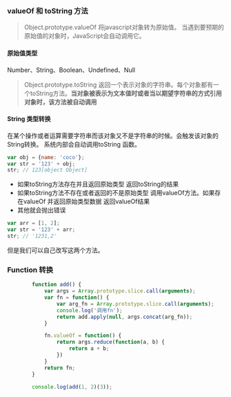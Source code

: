 ### valueOf  和 toString 方法

> Object.prototype.valueOf  将javascript对象转为原始值。 当遇到要预期的原始值的对象时，JavaScript会自动调用它。

#### 原始值类型 

Number、String、Boolean、Undefined、Null



>Object.prototype.toString 返回一个表示对象的字符串。每个对象都有一个toString方法。**当对象被表示为文本值时或者当以期望字符串的方式引用对象时，该方法被自动调用**



#### String 类型转换

在某个操作或者运算需要字符串而该对象又不是字符串的时候。会触发该对象的String转换。 系统内部会自动调用toString 函数。

```javascript
var obj = {name: 'coco'};
var str = '123' + obj;
str; // 123[object Object]
```

* 如果toString方法存在并且返回原始类型 返回toString的结果
* 如果toString方法不存在或者返回的不是原始类型 调用valueOf方法。如果存在valueOf 并返回原始类型数据 返回valueOf结果
* 其他就会抛出错误



```javascript
var arr = [1, 2];
var str = '123' + arr;
str; // '1231,2'
```

但是我们可以自己改写这两个方法。



### Function 转换

```javascript
        function add() {
            var args = Array.prototype.slice.call(arguments);
            var fn = function() {
                var arg_fn = Array.prototype.slice.call(arguments);
                console.log('调用fn');
                return add.apply(null, args.concat(arg_fn));
            }

            fn.valueOf = function() {
                return args.reduce(function(a, b) {
                    return a + b;
                })
            }
            return fn;
        }

        console.log(add(1, 2)(3));
```

